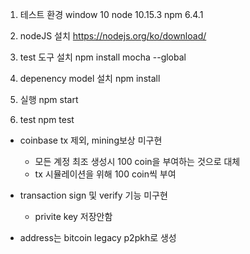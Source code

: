 1. 테스트 환경
    window 10
    node 10.15.3
    npm 6.4.1

2. nodeJS 설치
    https://nodejs.org/ko/download/

3. test 도구 설치
    npm install mocha --global

4. depenency model 설치
    npm install

5. 실행
    npm start

6. test
    npm test



- coinbase tx 제외, mining보상 미구현
    - 모든 계정 최조 생성시 100 coin을 부여하는 것으로 대체
    - tx 시뮬레이션을 위해 100 coin씩 부여

- transaction sign 및 verify 기능 미구현
    - privite key 저장안함
    
- address는 bitcoin legacy p2pkh로 생성

